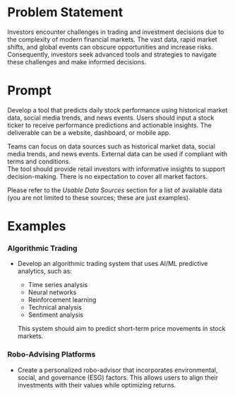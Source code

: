 # Problem Statement

Investors encounter challenges in trading and investment decisions due to the complexity of modern financial markets. The vast data, rapid market shifts, and global events can obscure opportunities and increase risks. Consequently, investors seek advanced tools and strategies to navigate these challenges and make informed decisions.

# Prompt

Develop a tool that predicts daily stock performance using historical market data, social media trends, and news events. Users should input a stock ticker to receive performance predictions and actionable insights. The deliverable can be a website, dashboard, or mobile app.  

Teams can focus on data sources such as historical market data, social media trends, and news events. External data can be used if compliant with terms and conditions.  
The tool should provide retail investors with informative insights to support decision-making. There is no expectation to cover all market factors.  

Please refer to the *Usable Data Sources* section for a list of available data (you are not limited to these sources; these are just examples).

# Examples

### Algorithmic Trading

- Develop an algorithmic trading system that uses AI/ML predictive analytics, such as:
  - Time series analysis
  - Neural networks
  - Reinforcement learning
  - Technical analysis
  - Sentiment analysis

  This system should aim to predict short-term price movements in stock markets.

### Robo-Advising Platforms

- Create a personalized robo-advisor that incorporates environmental, social, and governance (ESG) factors. This allows users to align their investments with their values while optimizing returns.


 
